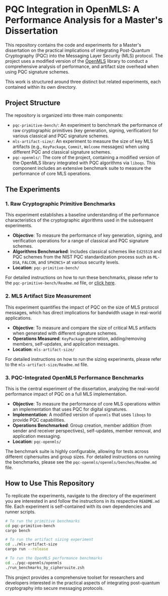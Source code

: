 # PQC Integration in OpenMLS: A Performance Analysis for a Master's Dissertation

This repository contains the code and experiments for a Master's dissertation on the practical implications of integrating Post-Quantum Cryptography (PQC) into the Messaging Layer Security (MLS) protocol. The project uses a modified version of the [OpenMLS](https://github.com/openmls/openmls) library to conduct a comprehensive analysis of performance, and artifact size overhead when using PQC signature schemes.

This work is structured around three distinct but related experiments, each contained within its own directory.

## Project Structure

The repository is organized into three main components:

-   `pqc-primitive-bench/`: An experiment to benchmark the performance of raw cryptographic primitives (key generation, signing, verification) for various classical and PQC signature schemes.
-   `mls-artifact-size/`: An experiment to measure the size of key MLS artifacts (e.g., `KeyPackage`, `Commit`, `Welcome` messages) when using different PQC and classical signature schemes.
-   `pqc-openmls/`: The core of the project, containing a modified version of the OpenMLS library integrated with PQC algorithms via `liboqs`. This component includes an extensive benchmark suite to measure the performance of core MLS operations.

## The Experiments

### 1. Raw Cryptographic Primitive Benchmarks

This experiment establishes a baseline understanding of the performance characteristics of the cryptographic algorithms used in the subsequent experiments.

-   **Objective**: To measure the performance of key generation, signing, and verification operations for a range of classical and PQC signature schemes.
-   **Algorithms Benchmarked**: Includes classical schemes like `Ed25519` and PQC schemes from the NIST PQC standardization process such as `ML-DSA`, `FALCON`, and `SPHINCS+` at various security levels.
-   **Location**: `pqc-primitive-bench/`

For detailed instructions on how to run these benchmarks, please refer to the `pqc-primitive-bench/Readme.md` file, or [click here](pqc-primitive-bench/Readme.md).

### 2. MLS Artifact Size Measurement

This experiment quantifies the impact of PQC on the size of MLS protocol messages, which has direct implications for bandwidth usage in real-world applications.

-   **Objective**: To measure and compare the size of critical MLS artifacts when generated with different signature schemes.
-   **Operations Measured**: `KeyPackage` generation, adding/removing members, self-updates, and application messages.
-   **Location**: `mls-artifact-size/`

For detailed instructions on how to run the sizing experiments, please refer to the `mls-artifact-size/Readme.md` file.

### 3. PQC-Integrated OpenMLS Performance Benchmarks

This is the central experiment of the dissertation, analyzing the real-world performance impact of PQC on a full MLS implementation.

-   **Objective**: To measure the performance of core MLS operations within an implementation that uses PQC for digital signatures.
-   **Implementation**: A modified version of `openmls` that uses `liboqs` to provide PQC capabilities.
-   **Operations Benchmarked**: Group creation, member addition (from sender and receiver perspectives), self-updates, member removal, and application messaging.
-   **Location**: `pqc-openmls/`

The benchmark suite is highly configurable, allowing for tests across different ciphersuites and group sizes. For detailed instructions on running the benchmarks, please see the `pqc-openmls/openmls/benches/Readme.md` file.

## How to Use This Repository

To replicate the experiments, navigate to the directory of the experiment you are interested in and follow the instructions in its respective `README.md` file. Each experiment is self-contained with its own dependencies and runner scripts.

```sh
# To run the primitive benchmarks
cd pqc-primitive-bench
cargo bench

# To run the artifact sizing experiment
cd ../mls-artifact-size
cargo run --release

# To run the OpenMLS performance benchmarks
cd ../pqc-openmls/openmls
./run_benchmarks_by_ciphersuite.zsh
```

This project provides a comprehensive toolset for researchers and developers interested in the practical aspects of integrating post-quantum cryptography into secure messaging protocols.
